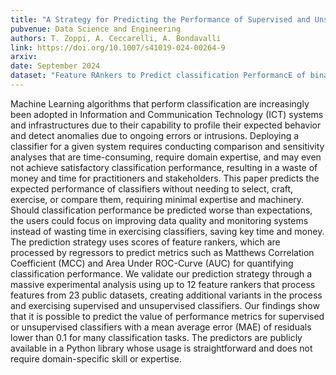 ```yaml
---
title: "A Strategy for Predicting the Performance of Supervised and Unsupervised Tabular Data Classifiers"
pubvenue: Data Science and Engineering
authors: T. Zoppi, A. Ceccarelli, A. Bondavalli
link: https://doi.org/10.1007/s41019-024-00264-9
arxiv: 
date: September 2024
dataset: "Feature RAnkers to Predict classification PerformancE of binary classifiers"
---
```

Machine Learning algorithms that perform classification are increasingly been adopted in Information and Communication Technology (ICT) systems and infrastructures due to their capability to profile their expected behavior and detect anomalies due to ongoing errors or intrusions. Deploying a classifier for a given system requires conducting comparison and sensitivity analyses that are time-consuming, require domain expertise, and may even not achieve satisfactory classification performance, resulting in a waste of money and time for practitioners and stakeholders. This paper predicts the expected performance of classifiers without needing to select, craft, exercise, or compare them, requiring minimal expertise and machinery. Should classification performance be predicted worse than expectations, the users could focus on improving data quality and monitoring systems instead of wasting time in exercising classifiers, saving key time and money. The prediction strategy uses scores of feature rankers, which are processed by regressors to predict metrics such as Matthews Correlation Coefficient (MCC) and Area Under ROC-Curve (AUC) for quantifying classification performance. We validate our prediction strategy through a massive experimental analysis using up to 12 feature rankers that process features from 23 public datasets, creating additional variants in the process and exercising supervised and unsupervised classifiers. Our findings show that it is possible to predict the value of performance metrics for supervised or unsupervised classifiers with a mean average error (MAE) of residuals lower than 0.1 for many classification tasks. The predictors are publicly available in a Python library whose usage is straightforward and does not require domain-specific skill or expertise.
